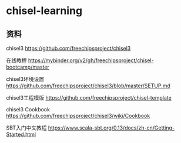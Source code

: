 # chisel-learning

## 资料

chisel3
https://github.com/freechipsproject/chisel3

在线教程
https://mybinder.org/v2/gh/freechipsproject/chisel-bootcamp/master

chisel3环境设置
https://github.com/freechipsproject/chisel3/blob/master/SETUP.md

chisel3工程模版
https://github.com/freechipsproject/chisel-template

chisel3 Cookbook
https://github.com/freechipsproject/chisel3/wiki/Cookbook

SBT入门中文教程
https://www.scala-sbt.org/0.13/docs/zh-cn/Getting-Started.html
